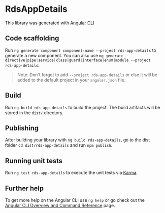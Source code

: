 # RdsAppDetails

This library was generated with [Angular CLI](https://github.com/angular/angular-cli)

## Code scaffolding

Run `ng generate component component-name --project rds-app-details` to generate a new component. You can also use `ng generate directive|pipe|service|class|guard|interface|enum|module --project rds-app-details`.
> Note: Don't forget to add `--project rds-app-details` or else it will be added to the default project in your `angular.json` file. 

## Build

Run `ng build rds-app-details` to build the project. The build artifacts will be stored in the `dist/` directory.

## Publishing

After building your library with `ng build rds-app-details`, go to the dist folder `cd dist/rds-app-details` and run `npm publish`.

## Running unit tests

Run `ng test rds-app-details` to execute the unit tests via [Karma](https://karma-runner.github.io).

## Further help

To get more help on the Angular CLI use `ng help` or go check out the [Angular CLI Overview and Command Reference](https://angular.io/cli) page.
